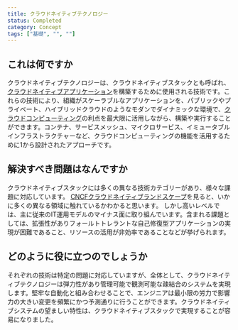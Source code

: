 ```yaml
---
title: クラウドネイティブテクノロジー
status: Completed
category: Concept
tags: ["基礎", "", ""]
---
```


## これは何ですか

クラウドネイティブテクノロジーは、クラウドネイティブスタックとも呼ばれ、[クラウドネイティブアプリケーション](/ja/cloud-native-apps/)を構築するために使用される技術です。これらの技術により、組織がスケーラブルなアプリケーションを、パブリックやプライベート、ハイブリッドクラウドのようなモダンでダイナミックな環境で、[クラウドコンピューティング](/ja/cloud-computing/)の利点を最大限に活用しながら、構築や実行することができます。コンテナ、サービスメッシュ、マイクロサービス、イミュータブルインフラストラクチャーなど、クラウドコンピューティングの機能を活用するために1から設計されたアプローチです。

## 解決すべき問題はなんですか

クラウドネイティブスタックには多くの異なる技術カテゴリーがあり、様々な課題に対応しています。
[CNCFクラウドネイティブランドスケープ](https://landscape.cncf.io/)を見ると、いかに多くの異なる領域に触れているかわかると思います。
しかし高いレベルでは、主に従来のIT運用モデルのマイナス面に取り組んでいます。含まれる課題としては、拡張性がありフォールトトレラントな自己修復型アプリケーションの実現が困難であること、リソースの活用が非効率であることなどが挙げられます。

## どのように役に立つのでしょうか

それぞれの技術は特定の問題に対応していますが、全体として、クラウドネイティブテクノロジーは弾力性があり管理可能で観測可能な疎結合のシステムを実現します。堅牢な自動化と組み合わせることで、エンジニアは最小限の労力で影響力の大きい変更を頻繁にかつ予測通りに行うことができます。クラウドネイティブシステムの望ましい特性は、クラウドネイティブスタックで実現することが容易になりました。
